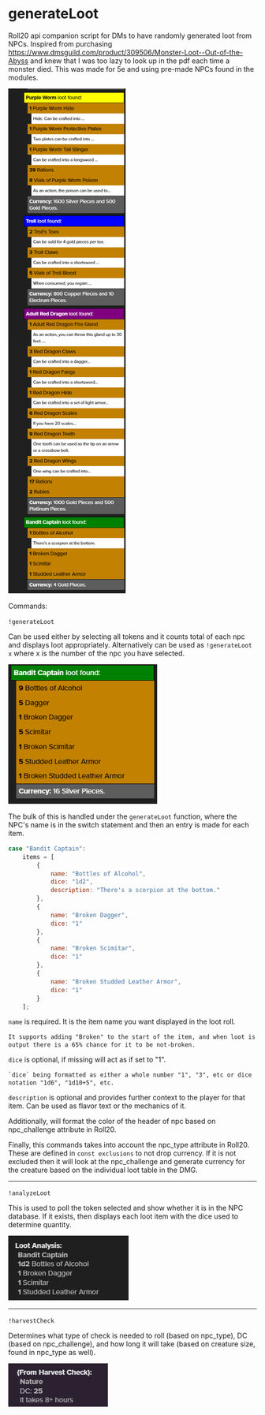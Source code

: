 # generateLoot
 Roll20 api companion script for DMs to have randomly generated loot from NPCs.  Inspired from purchasing https://www.dmsguild.com/product/309506/Monster-Loot--Out-of-the-Abyss and knew that I was too lazy to look up in the pdf each time a monster died.  This was made for 5e and using pre-made NPCs found in the modules.

![alt text](example.png)

Commands:

`!generateLoot`

Can be used either by selecting all tokens and it counts total of each npc and displays loot appropriately.  Alternatively can be used as `!generateLoot x` where x is the number of the npc you have selected. 

![alt text](multipleofsame.png)

The bulk of this is handled under the `generateLoot` function, where the NPC's name is in the switch statement and then an entry is made for each item.

```javascript
case "Bandit Captain":
    items = [
        {
            name: "Bottles of Alcohol",
            dice: "1d2",
            description: "There's a scorpion at the bottom."
        },
        {
            name: "Broken Dagger",
            dice: "1"
        },
        {
            name: "Broken Scimitar",
            dice: "1"
        },
        {
            name: "Broken Studded Leather Armor",
            dice: "1"
        }
    ];
```

`name` is required. It is the item name you want displayed in the loot roll.

    It supports adding "Broken" to the start of the item, and when loot is output there is a 65% chance for it to be not-broken.

`dice` is optional, if missing will act as if set to "1".

    `dice` being formatted as either a whole number "1", "3", etc or dice notation "1d6", "1d10+5", etc.

`description` is optional and provides further context to the player for that item.  Can be used as flavor text or the mechanics of it.

Additionally, will format the color of the header of npc based on npc_challenge attribute in Roll20.

Finally, this commands takes into account the npc_type attribute in Roll20.  These are defined in `const exclusions` to not drop currency.  If it is not excluded then it will look at the npc_challenge and generate currency for the creature based on the individual loot table in the DMG.

---

`!analyzeLoot`

This is used to poll the token selected and show whether it is in the NPC database. If it exists, then displays each loot item with the dice used to determine quantity.

![alt text](analyzeexample.png)

---

`!harvestCheck`

Determines what type of check is needed to roll (based on npc_type), DC (based on npc_challenge), and how long it will take (based on creature size, found in npc_type as well).

![alt text](examplecheck.png)
